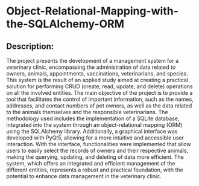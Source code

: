 # Object-Relational-Mapping-with-the-SQLAlchemy-ORM
## Description:
The project presents the development of a management system for a veterinary clinic,
encompassing the administration of data related to owners, animals, appointments,
vaccinations, veterinarians, and species. This system is the result of an applied study aimed at
creating a practical solution for performing CRUD (create, read, update, and delete) operations
on all the involved entities. The main objective of the project is to provide a tool that facilitates
the control of important information, such as the names, addresses, and contact numbers of pet
owners, as well as the data related to the animals themselves and the responsible veterinarians.
The methodology used includes the implementation of a SQLite database, integrated into the
system through an object-relational mapping (ORM) using the SQLAlchemy library.
Additionally, a graphical interface was developed with PyQt5, allowing for a more intuitive
and accessible user interaction.
With the interface, functionalities were implemented that allow users to easily select the records
of owners and their respective animals, making the querying, updating, and deleting of data
more efficient. The system, which offers an integrated and efficient management of the different
entities, represents a robust and practical foundation, with the potential to enhance data
management in the veterinary clinic.

